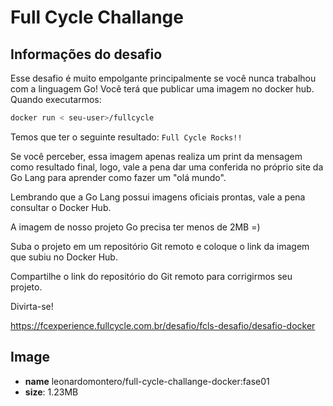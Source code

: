 # Full Cycle Challange
## Informações do desafio
Esse desafio é muito empolgante principalmente se você nunca trabalhou com a linguagem Go!
Você terá que publicar uma imagem no docker hub. Quando executarmos:

```bash
docker run < seu-user>/fullcycle
```

Temos que ter o seguinte resultado: `Full Cycle Rocks!!`

Se você perceber, essa imagem apenas realiza um print da mensagem como resultado final, logo,
vale a pena dar uma conferida no próprio site da Go Lang para aprender como fazer um "olá mundo".


Lembrando que a Go Lang possui imagens oficiais prontas, vale a pena consultar o Docker Hub.

A imagem de nosso projeto Go precisa ter menos de 2MB =)

Suba o projeto em um repositório Git remoto e coloque o link da imagem que subiu no Docker Hub.

Compartilhe o link do repositório do Git remoto para corrigirmos seu projeto.

Divirta-se!

https://fcexperience.fullcycle.com.br/desafio/fcls-desafio/desafio-docker

## Image
- **name** leonardomontero/full-cycle-challange-docker:fase01
- **size**: 1.23MB
